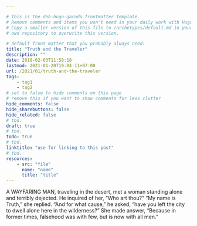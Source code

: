 ```yaml
---

# This is the dnb-hugo-garuda frontmatter template. 
# Remove comments and items you won't need in your daily work with Hugo.
# Copy a smaller version of this file to /archetypes/default.md in your
# own repository to overwrite this version.

# default front matter that you probably always need:
title: "Truth and the Traveler"
description: ""
date: 2018-02-03T11:58:18
lastmod: 2021-01-20T19:04:11+07:00
url: /2021/01/truth-and-the-traveler
tags:
    - tag1
    - tag2
# set to false to hide comments on this page
# remove this if you want to show comments for less clutter
hide_comments: false
hide_sharebuttons: false
hide_related: false
# tbd.
draft: true
# tbd.
todo: true
# tbd.
linktitle: "use for linking to this post"
# tbd.
resources:
    - src: "file"
      name: "name"
      title: "title"
---
```

A WAYFARING MAN, traveling in the desert, met a woman standing alone and terribly dejected. He inquired of her, “Who art thou?” “My name is Truth,” she replied. “And for what cause,” he asked, “have you left the city to dwell alone here in the wilderness?” She made answer, “Because in former times, falsehood was with few, but is now with all men.”
